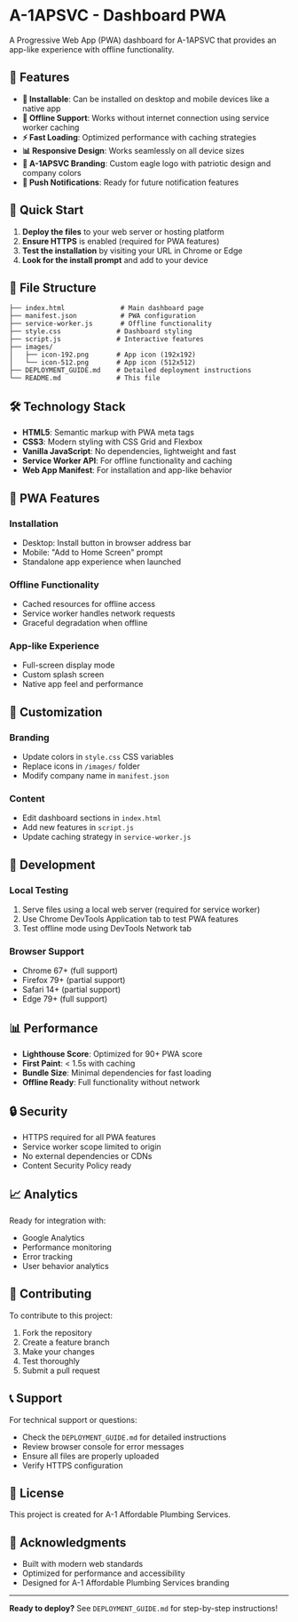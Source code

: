 # A-1APSVC - Dashboard PWA

A Progressive Web App (PWA) dashboard for A-1APSVC that provides an app-like experience with offline functionality.

## 🌟 Features

- **📱 Installable**: Can be installed on desktop and mobile devices like a native app
- **🔄 Offline Support**: Works without internet connection using service worker caching
- **⚡ Fast Loading**: Optimized performance with caching strategies
- **📊 Responsive Design**: Works seamlessly on all device sizes
- **🎨 A-1APSVC Branding**: Custom eagle logo with patriotic design and company colors
- **🔔 Push Notifications**: Ready for future notification features

## 🚀 Quick Start

1. **Deploy the files** to your web server or hosting platform
2. **Ensure HTTPS** is enabled (required for PWA features)
3. **Test the installation** by visiting your URL in Chrome or Edge
4. **Look for the install prompt** and add to your device

## 📁 File Structure

```
├── index.html              # Main dashboard page
├── manifest.json           # PWA configuration
├── service-worker.js       # Offline functionality
├── style.css              # Dashboard styling
├── script.js              # Interactive features
├── images/
│   ├── icon-192.png       # App icon (192x192)
│   └── icon-512.png       # App icon (512x512)
├── DEPLOYMENT_GUIDE.md    # Detailed deployment instructions
└── README.md              # This file
```

## 🛠️ Technology Stack

- **HTML5**: Semantic markup with PWA meta tags
- **CSS3**: Modern styling with CSS Grid and Flexbox
- **Vanilla JavaScript**: No dependencies, lightweight and fast
- **Service Worker API**: For offline functionality and caching
- **Web App Manifest**: For installation and app-like behavior

## 📱 PWA Features

### Installation
- Desktop: Install button in browser address bar
- Mobile: "Add to Home Screen" prompt
- Standalone app experience when launched

### Offline Functionality
- Cached resources for offline access
- Service worker handles network requests
- Graceful degradation when offline

### App-like Experience
- Full-screen display mode
- Custom splash screen
- Native app feel and performance

## 🎨 Customization

### Branding
- Update colors in `style.css` CSS variables
- Replace icons in `/images/` folder
- Modify company name in `manifest.json`

### Content
- Edit dashboard sections in `index.html`
- Add new features in `script.js`
- Update caching strategy in `service-worker.js`

## 🔧 Development

### Local Testing
1. Serve files using a local web server (required for service worker)
2. Use Chrome DevTools Application tab to test PWA features
3. Test offline mode using DevTools Network tab

### Browser Support
- Chrome 67+ (full support)
- Firefox 79+ (partial support)
- Safari 14+ (partial support)
- Edge 79+ (full support)

## 📊 Performance

- **Lighthouse Score**: Optimized for 90+ PWA score
- **First Paint**: < 1.5s with caching
- **Bundle Size**: Minimal dependencies for fast loading
- **Offline Ready**: Full functionality without network

## 🔒 Security

- HTTPS required for all PWA features
- Service worker scope limited to origin
- No external dependencies or CDNs
- Content Security Policy ready

## 📈 Analytics

Ready for integration with:
- Google Analytics
- Performance monitoring
- Error tracking
- User behavior analytics

## 🤝 Contributing

To contribute to this project:
1. Fork the repository
2. Create a feature branch
3. Make your changes
4. Test thoroughly
5. Submit a pull request

## 📞 Support

For technical support or questions:
- Check the `DEPLOYMENT_GUIDE.md` for detailed instructions
- Review browser console for error messages
- Ensure all files are properly uploaded
- Verify HTTPS configuration

## 📄 License

This project is created for A-1 Affordable Plumbing Services.

## 🎉 Acknowledgments

- Built with modern web standards
- Optimized for performance and accessibility
- Designed for A-1 Affordable Plumbing Services branding

---

**Ready to deploy?** See `DEPLOYMENT_GUIDE.md` for step-by-step instructions!

